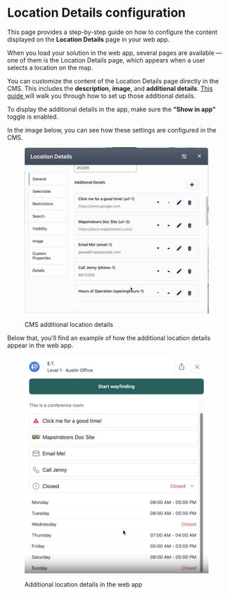 # Location Details configuration

This page provides a step-by-step guide on how to configure the content displayed on the **Location Details** page in your web app.

When you load your solution in the web app, several pages are available — one of them is the Location Details page, which appears when a user selects a location on the map.

You can customize the content of the Location Details page directly in the CMS. This includes the **description**, **image**, and **additional details**. [This guide ](../cms/additional-location-details.md)will walk you through how to set up those additional details.

To display the additional details in the app, make sure the **“Show in app”** toggle is enabled.

In the image below, you can see how these settings are configured in the CMS.

<figure><img src="../../.gitbook/assets/image (61).png" alt=""><figcaption><p>CMS additional location details </p></figcaption></figure>

Below that, you'll find an example of how the additional location details appear in the web app.

<figure><img src="../../.gitbook/assets/image (62).png" alt=""><figcaption><p>Additional location details in the web app</p></figcaption></figure>

